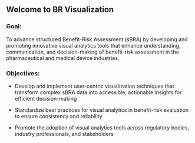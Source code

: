 ## Welcome to BR Visualization

### Goal: 
To advance structured Benefit-Risk Assessment (sBRA) by developing and promoting innovative visual analytics tools that enhance understanding, communication, and decision-making of benefit-risk assessment in the pharmaceutical and medical device industries.

### Objectives: 

- Develop and implement user-centric visualization techniques that transform complex sBRA data into accessible, actionable insights for efficient decision-making
  
- Standardize best practices for visual analytics in benefit-risk evaluation to ensure consistency and reliability
  
- Promote the adoption of visual analytics tools across regulatory bodies, industry professionals, and stakeholders

